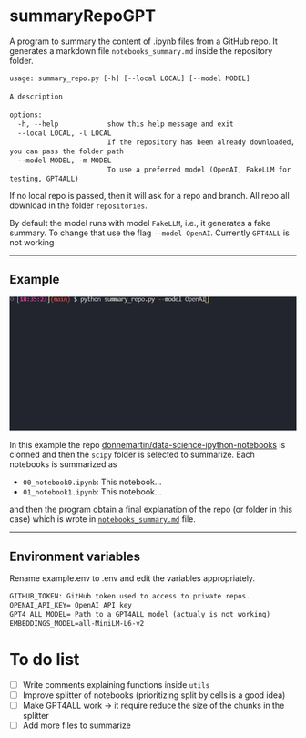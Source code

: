 # summaryRepoGPT
A program to summary the content of .ipynb files from a GitHub repo. It generates a markdown file `notebooks_summary.md` inside the repository folder.


```
usage: summary_repo.py [-h] [--local LOCAL] [--model MODEL]

A description

options:
  -h, --help            show this help message and exit
  --local LOCAL, -l LOCAL
                        If the repository has been already downloaded, you can pass the folder path
  --model MODEL, -m MODEL
                        To use a preferred model (OpenAI, FakeLLM for testing, GPT4ALL)
```

If no local repo is passed, then it will ask for a repo and branch. All repo all download in the folder `repositories`.

By default the model runs with model `FakeLLM`, i.e., it generates a fake summary. To change that use the flag `--model OpenAI`. Currently `GPT4ALL` is not working

 -----
## Example
![Example](./example/example_usage.gif)

In this example the repo [donnemartin/data-science-ipython-notebooks](https://github.com/donnemartin/data-science-ipython-notebooks) is clonned and then the `scipy` folder is selected to summarize. Each notebooks is summarized as 
- `00_notebook0.ipynb`: This notebook...
- `01_notebook1.ipynb`: This notebook...

and then the program obtain a final explanation of the repo (or folder in this case) which is wrote in [`notebooks_summary.md`](./example/notebooks_summary.md) file.

-----
## Environment variables
Rename example.env to .env and edit the variables appropriately.

```
GITHUB_TOKEN: GitHub token used to access to private repos. 
OPENAI_API_KEY= OpenAI API key
GPT4_ALL_MODEL= Path to a GPT4ALL model (actualy is not working)
EMBEDDINGS_MODEL=all-MiniLM-L6-v2
```

# To do list
- [ ] Write comments explaining functions inside `utils`
- [ ] Improve splitter of notebooks (prioritizing split by cells is a good idea)
- [ ] Make GPT4ALL work -> it require reduce the size of the chunks in the splitter
- [ ] Add more files to summarize
